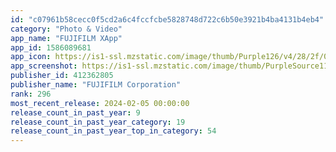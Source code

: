 ```yaml
---
id: "c07961b58cecc0f5cd2a6c4fccfcbe5828748d722c6b50e3921b4ba4131b4eb4"
category: "Photo & Video"
app_name: "FUJIFILM XApp"
app_id: 1586089681
app_icon: https://is1-ssl.mzstatic.com/image/thumb/Purple126/v4/28/2f/0a/282f0abb-f66e-7940-6470-683f88029615/AppIcon-0-1x_U007emarketing-0-7-0-85-220-0.png/1024x1024bb.png
app_screenshot: https://is1-ssl.mzstatic.com/image/thumb/PurpleSource116/v4/05/07/3e/05073ea5-7145-db28-6f1e-445fab2fbf31/42369154-99d0-4cd5-a08b-4971e8c2b492_iphone65_store_img01.jpg/1284x2778bb.png
publisher_id: 412362805
publisher_name: "FUJIFILM Corporation"
rank: 296
most_recent_release: 2024-02-05 00:00:00
release_count_in_past_year: 9
release_count_in_past_year_category: 19
release_count_in_past_year_top_in_category: 54
---
```

